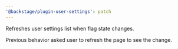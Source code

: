 ```yaml
---
'@backstage/plugin-user-settings': patch
---
```


Refreshes user settings list when flag state changes.

Previous behavior asked user to refresh the page to see the change.
